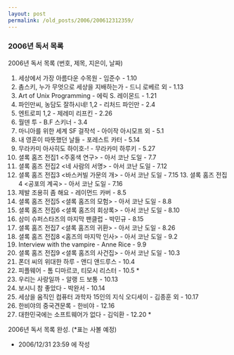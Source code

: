 ```yaml
---
layout: post
permalink: /old_posts/2006/200612312359/
---
```


### 2006년 독서 목록

2006년 독서 목록 (번호, 제목, 지은이, 날짜)

1. 세상에서 가장 아름다운 수목원 - 임준수 - 1.10
2. 촘스키, 누가 무엇으로 세상을 지배하는가 - 드니 로베르 외 - 1.13
3. Art of Unix Programming - 에릭 S. 레이몬드 - 1.21
4. 파인만씨, 농담도 잘하시네! 1,2 - 리처드 파인만 - 2.4
5. 엔트로피 1,2 - 제레미 리프킨 - 2.26
6. 월덴 투 - B.F 스키너 - 3.4
7. 마니아를 위한 세계 SF 걸작석 - 아이작 아시모프 외 - 5.1
8. 내 영혼이 따뜻했던 날들 - 포레스트 카터 - 5.14
9. 무라카미 아사히도 하이호-! - 무라카미 하루키 - 5.27
10. 셜록 홈즈 전집1 <주홍색 연구> - 아서 코난 도일 - 7.7
11. 셜록 홈즈 전집2 <네 사람의 서명> - 아서 코난 도일 - 7.12
12. 셜록 홈즈 전집3 <바스커빌 가문의 개> - 아서 코난 도일 - 7.15
13. 셜록 홈즈 전집4 <공포의 계곡> - 아서 코난 도일 - 7.16
14. 제발 조용히 좀 해요 - 레이먼드 카버 - 8.5
15. 셜록 홈즈 전집5 <셜록 홈즈의 모험> - 아서 코난 도일 - 8.8
16. 셜록 홈즈 전집6 <셜록 홈즈의 회상록> - 아서 코난 도일 - 8.10
17. 삼미 슈퍼스타즈의 마지막 팬클럽 - 박민규 - 8.15
18. 셜록 홈즈 전집7 <셜록 홈즈의 귀환> - 아서 코난 도일 - 8.26
19. 셜록 홈즈 전집8 <홈즈의 마지막 인사> - 아서 코난 도일 - 9.2
20. Interview with the vampire - Anne Rice - 9.9
21. 셜록 홈즈 전집9 <셜록 홈즈의 사건집> - 아서 코난 도일 - 10.3
22. 폰더 씨의 위대한 하루 - 앤디 앤드루스 - 10.4
23. 피플웨어 - 톰 디마르코, 티모시 리스터 - 10.5 *
24. 우리는 사랑일까 - 알랭 드 보통 - 10.13
25. 보시니 참 좋았다 - 박완서 - 10.14
26. 세상을 움직인 컴퓨터 과학자 15인의 지식 오디세이 - 김종훈 외 - 10.17
27. 한비야의 중국견문록 - 한비야 - 12.16
28. 대한민국에는 소프트웨어가 없다 - 김익환 - 12.20 *

2006년 독서 목록 완성. (*표는 사볼 예정)
       


- 2006/12/31 23:59 에 작성